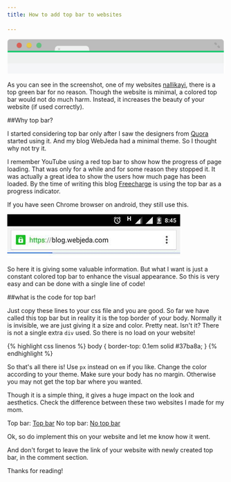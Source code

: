 ```yaml
---
title: How to add top bar to websites

---
```


![How to add colored top bar to website](/images/top-bar-on-websites.jpg)

As you can see in the screenshot, one of my websites [nallikayi](https://articles.nallikayi.com), there is a top green bar for no reason. Though the website is minimal, a colored top bar would not do much harm. Instead, it increases the beauty of your website (if used correctly).

##Why top bar?

I started considering top bar only after I saw the designers from [Quora](https://www.quora.com) started using it. And my blog WebJeda had a minimal theme. So I thought why not try it. 

I remember YouTube using a red top bar to show how the progress of page loading. That was only for a while and for some reason they stopped it. It was actually a great idea to show the users how much page has been loaded. By the time of writing this blog [Freecharge](https://www.freecharge.in) is using the top bar as a progress indicator.

If you have seen Chrome browser on android, they still use this.

![Android chrome browser top loading bar](/images/android-chrome-browser-using-top-bar-screenshot.jpg)

So here it is giving some valuable information. But what I want is just a constant colored top bar to enhance the visual appearance. So this is very easy and can be done with a single line of code!

##what is the code for top bar!

Just copy these lines to your css file and you are good. So far we have called this top bar but in reality it is the top border of your body. Normally it is invisible, we are just giving it a size and color. Pretty neat. Isn't it? There is not a single extra ```div``` used. So there is no load on your website!


{% highlight css linenos %}
body {
  border-top: 0.1em solid #37ba8a;
}
{% endhighlight %}


So that's all there is! Use ```px``` instead on ```em``` if you like. Change the color according to your theme. Make sure your body has no margin. Otherwise you may not get the top bar where you wanted.

Though it is a simple thing, it gives a huge impact on the look and aesthetics.
Check the difference between these two websites I made for my mom.

Top bar: [Top bar](http://webjeda.com/top-bar/)
No top bar: [No top bar](http://webjeda.com/No-top-bar/)

Ok, so do implement this on your website and let me know how it went.

And don't forget to leave the link of your website with newly created top bar, in the comment section.

Thanks for reading!